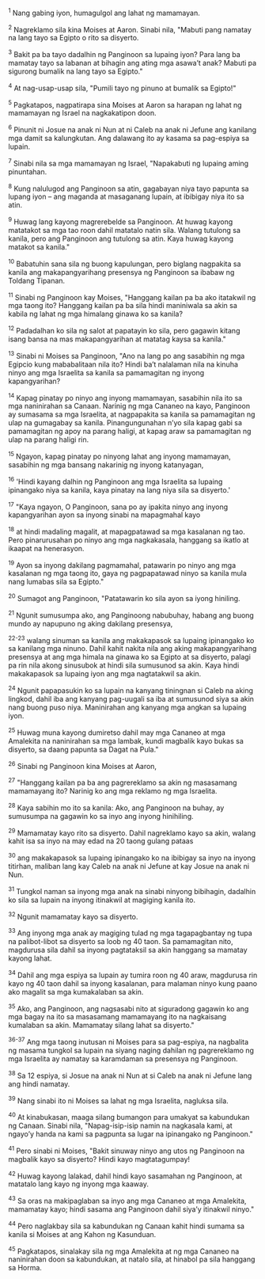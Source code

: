 <sup>1</sup>
Nang gabing iyon, humagulgol ang lahat ng mamamayan. 

<sup>2</sup>
Nagreklamo sila kina Moises at Aaron. Sinabi nila, "Mabuti pang namatay na lang tayo sa Egipto o rito sa disyerto. 

<sup>3</sup>
Bakit pa ba tayo dadalhin ng Panginoon sa lupaing iyon? Para lang ba mamatay tayo sa labanan at bihagin ang ating mga asawaʼt anak? Mabuti pa sigurong bumalik na lang tayo sa Egipto." 

<sup>4</sup>
At nag-usap-usap sila, "Pumili tayo ng pinuno at bumalik sa Egipto!" 

<sup>5</sup>
Pagkatapos, nagpatirapa sina Moises at Aaron sa harapan ng lahat ng mamamayan ng Israel na nagkakatipon doon. 

<sup>6</sup>
Pinunit ni Josue na anak ni Nun at ni Caleb na anak ni Jefune ang kanilang mga damit sa kalungkutan. Ang dalawang ito ay kasama sa pag-espiya sa lupain. 

<sup>7</sup>
Sinabi nila sa mga mamamayan ng Israel, "Napakabuti ng lupaing aming pinuntahan. 

<sup>8</sup>
Kung nalulugod ang Panginoon sa atin, gagabayan niya tayo papunta sa lupang iyon – ang maganda at masaganang lupain, at ibibigay niya ito sa atin. 

<sup>9</sup>
Huwag lang kayong magrerebelde sa Panginoon. At huwag kayong matatakot sa mga tao roon dahil matatalo natin sila. Walang tutulong sa kanila, pero ang Panginoon ang tutulong sa atin. Kaya huwag kayong matakot sa kanila." 

<sup>10</sup>
Babatuhin sana sila ng buong kapulungan, pero biglang nagpakita sa kanila ang makapangyarihang presensya ng Panginoon sa ibabaw ng Toldang Tipanan. 

<sup>11</sup>
Sinabi ng Panginoon kay Moises, "Hanggang kailan pa ba ako itatakwil ng mga taong ito? Hanggang kailan pa ba sila hindi maniniwala sa akin sa kabila ng lahat ng mga himalang ginawa ko sa kanila? 

<sup>12</sup>
Padadalhan ko sila ng salot at papatayin ko sila, pero gagawin kitang isang bansa na mas makapangyarihan at matatag kaysa sa kanila." 

<sup>13</sup>
Sinabi ni Moises sa Panginoon, "Ano na lang po ang sasabihin ng mga Egipcio kung mababalitaan nila ito? Hindi baʼt nalalaman nila na kinuha ninyo ang mga Israelita sa kanila sa pamamagitan ng inyong kapangyarihan? 

<sup>14</sup>
Kapag pinatay po ninyo ang inyong mamamayan, sasabihin nila ito sa mga naninirahan sa Canaan. Narinig ng mga Cananeo na kayo, Panginoon ay sumasama sa mga Israelita, at nagpapakita sa kanila sa pamamagitan ng ulap na gumagabay sa kanila. Pinangungunahan nʼyo sila kapag gabi sa pamamagitan ng apoy na parang haligi, at kapag araw sa pamamagitan ng ulap na parang haligi rin. 

<sup>15</sup>
Ngayon, kapag pinatay po ninyong lahat ang inyong mamamayan, sasabihin ng mga bansang nakarinig ng inyong katanyagan, 

<sup>16</sup>
'Hindi kayang dalhin ng Panginoon ang mga Israelita sa lupaing ipinangako niya sa kanila, kaya pinatay na lang niya sila sa disyerto.' 

<sup>17</sup>
"Kaya ngayon, O Panginoon, sana po ay ipakita ninyo ang inyong kapangyarihan ayon sa inyong sinabi na mapagmahal kayo 

<sup>18</sup>
at hindi madaling magalit, at mapagpatawad sa mga kasalanan ng tao. Pero pinarurusahan po ninyo ang mga nagkakasala, hanggang sa ikatlo at ikaapat na henerasyon. 

<sup>19</sup>
Ayon sa inyong dakilang pagmamahal, patawarin po ninyo ang mga kasalanan ng mga taong ito, gaya ng pagpapatawad ninyo sa kanila mula nang lumabas sila sa Egipto." 

<sup>20</sup>
Sumagot ang Panginoon, "Patatawarin ko sila ayon sa iyong hiniling. 

<sup>21</sup>
Ngunit sumusumpa ako, ang Panginoong nabubuhay, habang ang buong mundo ay napupuno ng aking dakilang presensya,

<sup>22-23</sup>
walang sinuman sa kanila ang makakapasok sa lupaing ipinangako ko sa kanilang mga ninuno. Dahil kahit nakita nila ang aking makapangyarihang presensya at ang mga himala na ginawa ko sa Egipto at sa disyerto, palagi pa rin nila akong sinusubok at hindi sila sumusunod sa akin. Kaya hindi makakapasok sa lupaing iyon ang mga nagtatakwil sa akin. 

<sup>24</sup>
Ngunit papapasukin ko sa lupain na kanyang tiningnan si Caleb na aking lingkod, dahil iba ang kanyang pag-uugali sa iba at sumusunod siya sa akin nang buong puso niya. Maninirahan ang kanyang mga angkan sa lupaing iyon. 

<sup>25</sup>
Huwag muna kayong dumiretso dahil may mga Cananeo at mga Amalekita na naninirahan sa mga lambak, kundi magbalik kayo bukas sa disyerto, sa daang papunta sa Dagat na Pula." 

<sup>26</sup>
Sinabi ng Panginoon kina Moises at Aaron, 

<sup>27</sup>
"Hanggang kailan pa ba ang pagrereklamo sa akin ng masasamang mamamayang ito? Narinig ko ang mga reklamo ng mga Israelita. 

<sup>28</sup>
Kaya sabihin mo ito sa kanila: Ako, ang Panginoon na buhay, ay sumusumpa na gagawin ko sa inyo ang inyong hinihiling. 

<sup>29</sup>
Mamamatay kayo rito sa disyerto. Dahil nagreklamo kayo sa akin, walang kahit isa sa inyo na may edad na 20 taong gulang pataas 

<sup>30</sup>
ang makakapasok sa lupaing ipinangako ko na ibibigay sa inyo na inyong titirhan, maliban lang kay Caleb na anak ni Jefune at kay Josue na anak ni Nun. 

<sup>31</sup>
Tungkol naman sa inyong mga anak na sinabi ninyong bibihagin, dadalhin ko sila sa lupain na inyong itinakwil at magiging kanila ito. 

<sup>32</sup>
Ngunit mamamatay kayo sa disyerto. 

<sup>33</sup>
Ang inyong mga anak ay magiging tulad ng mga tagapagbantay ng tupa na palibot-libot sa disyerto sa loob ng 40 taon. Sa pamamagitan nito, magdurusa sila dahil sa inyong pagtataksil sa akin hanggang sa mamatay kayong lahat. 

<sup>34</sup>
Dahil ang mga espiya sa lupain ay tumira roon ng 40 araw, magdurusa rin kayo ng 40 taon dahil sa inyong kasalanan, para malaman ninyo kung paano ako magalit sa mga kumakalaban sa akin. 

<sup>35</sup>
Ako, ang Panginoon, ang nagsasabi nito at siguradong gagawin ko ang mga bagay na ito sa masasamang mamamayang ito na nagkaisang kumalaban sa akin. Mamamatay silang lahat sa disyerto."

<sup>36-37</sup>
Ang mga taong inutusan ni Moises para sa pag-espiya, na nagbalita ng masama tungkol sa lupain na siyang naging dahilan ng pagrereklamo ng mga Israelita ay namatay sa karamdaman sa presensya ng Panginoon. 

<sup>38</sup>
Sa 12 espiya, si Josue na anak ni Nun at si Caleb na anak ni Jefune lang ang hindi namatay.

<sup>39</sup>
Nang sinabi ito ni Moises sa lahat ng mga Israelita, nagluksa sila. 

<sup>40</sup>
At kinabukasan, maaga silang bumangon para umakyat sa kabundukan ng Canaan. Sinabi nila, "Napag-isip-isip namin na nagkasala kami, at ngayoʼy handa na kami sa pagpunta sa lugar na ipinangako ng Panginoon." 

<sup>41</sup>
Pero sinabi ni Moises, "Bakit sinuway ninyo ang utos ng Panginoon na magbalik kayo sa disyerto? Hindi kayo magtatagumpay! 

<sup>42</sup>
Huwag kayong lalakad, dahil hindi kayo sasamahan ng Panginoon, at matatalo lang kayo ng inyong mga kaaway. 

<sup>43</sup>
Sa oras na makipaglaban sa inyo ang mga Cananeo at mga Amalekita, mamamatay kayo; hindi sasama ang Panginoon dahil siyaʼy itinakwil ninyo." 

<sup>44</sup>
Pero naglakbay sila sa kabundukan ng Canaan kahit hindi sumama sa kanila si Moises at ang Kahon ng Kasunduan. 

<sup>45</sup>
Pagkatapos, sinalakay sila ng mga Amalekita at ng mga Cananeo na naninirahan doon sa kabundukan, at natalo sila, at hinabol pa sila hanggang sa Horma.